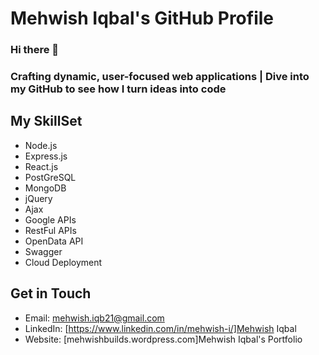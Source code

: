 # Mehwish Iqbal's GitHub Profile

### Hi there 👋
### Crafting dynamic, user-focused web applications | Dive into my GitHub to see how I turn ideas into code

## My SkillSet
* Node.js
* Express.js
* React.js
* PostGreSQL
* MongoDB
* jQuery
* Ajax
* Google APIs
* RestFul APIs
* OpenData API
* Swagger
* Cloud Deployment

## Get in Touch
* Email: mehwish.iqb21@gmail.com
* LinkedIn: [https://www.linkedin.com/in/mehwish-i/]Mehwish Iqbal
* Website: [mehwishbuilds.wordpress.com]Mehwish Iqbal's Portfolio
